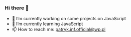 ### Hi there 👋

- 🔭 I’m currently working on some projects on JavaScript
- 🌱 I’m currently learning JavaScript
- 📫 How to reach me: patryk.inf.official@wp.pl
